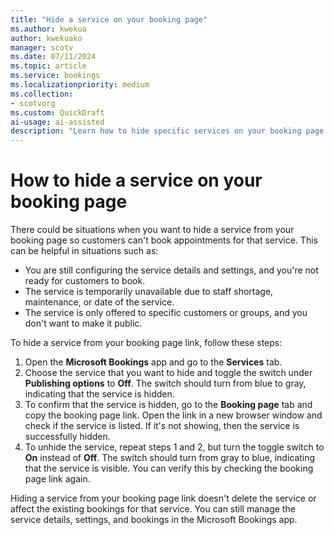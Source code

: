 ```yaml
---  
title: "Hide a service on your booking page"  
ms.author: kwekua
author: kwekuako
manager: scotv
ms.date: 07/11/2024  
ms.topic: article
ms.service: bookings 
ms.localizationpriority: medium
ms.collection:
- scotvorg
ms.custom: QuickDraft
ai-usage: ai-assisted
description: "Learn how to hide specific services on your booking page." 
---
```


# How to hide a service on your booking page

There could be situations when you want to hide a service from your booking page so customers can't book appointments for that service. This can be helpful in situations such as:

- You are still configuring the service details and settings, and you're not ready for customers to book.
- The service is temporarily unavailable due to staff shortage, maintenance, or date of the service.
- The service is only offered to specific customers or groups, and you don't want to make it public.

To hide a service from your booking page link, follow these steps:

1. Open the **Microsoft Bookings** app and go to the **Services** tab.
2. Choose the service that you want to hide and toggle the switch under **Publishing options** to **Off**. The switch should turn from blue to gray, indicating that the service is hidden.
3. To confirm that the service is hidden, go to the **Booking page** tab and copy the booking page link. Open the link in a new browser window and check if the service is listed. If it's not showing, then the service is successfully hidden.
4. To unhide the service, repeat steps 1 and 2, but turn the toggle switch to **On** instead of **Off**. The switch should turn from gray to blue, indicating that the service is visible. You can verify this by checking the booking page link again.

Hiding a service from your booking page link doesn't delete the service or affect the existing bookings for that service. You can still manage the service details, settings, and bookings in the Microsoft Bookings app.
